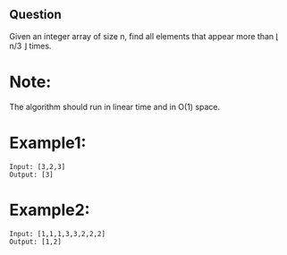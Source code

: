 ## Question
Given an integer array of size n, find all elements that appear more than ⌊ n/3 ⌋ times.

# Note:
The algorithm should run in linear time and in O(1) space.

# Example1:
```
Input: [3,2,3]
Output: [3]
```

# Example2:
```
Input: [1,1,1,3,3,2,2,2]
Output: [1,2]
```

